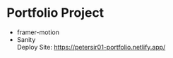 # Portfolio Project
- framer-motion
- Sanity </br>
Deploy Site: https://petersir01-portfolio.netlify.app/
